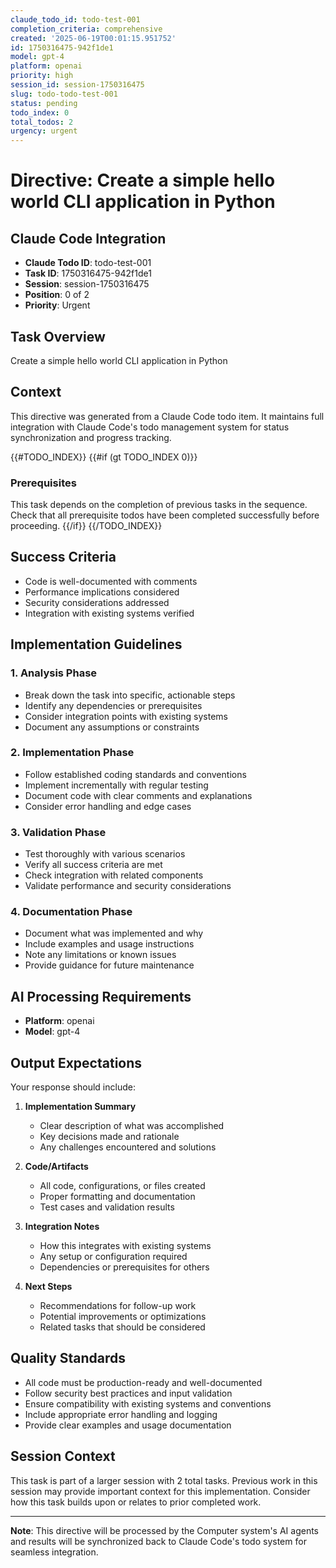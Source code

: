```yaml
---
claude_todo_id: todo-test-001
completion_criteria: comprehensive
created: '2025-06-19T00:01:15.951752'
id: 1750316475-942f1de1
model: gpt-4
platform: openai
priority: high
session_id: session-1750316475
slug: todo-todo-test-001
status: pending
todo_index: 0
total_todos: 2
urgency: urgent
---
```


# Directive: Create a simple hello world CLI application in Python

## Claude Code Integration
- **Claude Todo ID**: todo-test-001
- **Task ID**: 1750316475-942f1de1
- **Session**: session-1750316475
- **Position**: 0 of 2
- **Priority**: Urgent

## Task Overview
Create a simple hello world CLI application in Python

## Context
This directive was generated from a Claude Code todo item. It maintains full integration with Claude Code's todo management system for status synchronization and progress tracking.

{{#TODO_INDEX}}
{{#if (gt TODO_INDEX 0)}}
### Prerequisites
This task depends on the completion of previous tasks in the sequence. Check that all prerequisite todos have been completed successfully before proceeding.
{{/if}}
{{/TODO_INDEX}}

## Success Criteria
- Code is well-documented with comments
- Performance implications considered
- Security considerations addressed
- Integration with existing systems verified

## Implementation Guidelines

### 1. Analysis Phase
- Break down the task into specific, actionable steps
- Identify any dependencies or prerequisites  
- Consider integration points with existing systems
- Document any assumptions or constraints

### 2. Implementation Phase
- Follow established coding standards and conventions
- Implement incrementally with regular testing
- Document code with clear comments and explanations
- Consider error handling and edge cases

### 3. Validation Phase
- Test thoroughly with various scenarios
- Verify all success criteria are met
- Check integration with related components
- Validate performance and security considerations

### 4. Documentation Phase  
- Document what was implemented and why
- Include examples and usage instructions
- Note any limitations or known issues
- Provide guidance for future maintenance

## AI Processing Requirements
- **Platform**: openai
- **Model**: gpt-4

## Output Expectations
Your response should include:

1. **Implementation Summary**
   - Clear description of what was accomplished
   - Key decisions made and rationale
   - Any challenges encountered and solutions

2. **Code/Artifacts**
   - All code, configurations, or files created
   - Proper formatting and documentation
   - Test cases and validation results

3. **Integration Notes**
   - How this integrates with existing systems
   - Any setup or configuration required
   - Dependencies or prerequisites for others

4. **Next Steps**
   - Recommendations for follow-up work
   - Potential improvements or optimizations
   - Related tasks that should be considered

## Quality Standards
- All code must be production-ready and well-documented
- Follow security best practices and input validation
- Ensure compatibility with existing systems and conventions
- Include appropriate error handling and logging
- Provide clear examples and usage documentation

## Session Context
This task is part of a larger session with 2 total tasks. Previous work in this session may provide important context for this implementation. Consider how this task builds upon or relates to prior completed work.

---

**Note**: This directive will be processed by the Computer system's AI agents and results will be synchronized back to Claude Code's todo system for seamless integration.